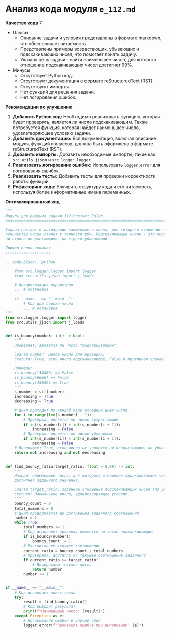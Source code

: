# Анализ кода модуля `e_112.md`

**Качество кода**
7
-   Плюсы
    -   Описание задачи и условия представлены в формате markdown, что обеспечивает читаемость.
    -   Представлены примеры возрастающих, убывающих и подскакивающих чисел, что помогает понять задачу.
    -   Указана цель задачи - найти наименьшее число, для которого отношение подскакивающих чисел достигнет 99%.
-   Минусы
    -   Отсутствует Python код.
    -   Отсутствует документация в формате reStructuredText (RST).
    -   Отсутствуют импорты.
    -   Нет функций для решения задачи.
    -   Нет логирования ошибок.

**Рекомендации по улучшению**

1.  **Добавить Python код:**  Необходимо реализовать функцию, которая будет проверять, является ли число подскакивающим. Также потребуется функция, которая найдет наименьшее число, удовлетворяющее условию задачи.
2.  **Добавить документацию:**  Вся документация, включая описание модуля, функций и классов, должна быть оформлена в формате reStructuredText (RST).
3.  **Добавить импорты:** Добавить необходимые импорты, такие как `src.utils.jjson` и `src.logger.logger`.
4.  **Реализовать логирование ошибок:** Использовать `logger.error` для логирования ошибок.
5.  **Реализовать тесты:** Добавить тесты для проверки корректности работы функций.
6.  **Рефакторинг кода:** Улучшить структуру кода и его читаемость, используя более информативные имена переменных.

**Оптимизированный код**

```python
"""
Модуль для решения задачи 112 Project Euler.
=========================================================================================

Задача состоит в нахождении наименьшего числа, для которого отношение подскакивающих чисел к общему
количеству чисел станет в точности 99%. Подскакивающее число - это число, цифры которого не являются
ни строго возрастающими, ни строго убывающими.

Пример использования
--------------------

.. code-block:: python

    from src.logger.logger import logger
    from src.utils.jjson import j_loads

    # Инициализация параметров
    ... # остановка

    if __name__ == "__main__":
        # Код для поиска числа
        ... # остановка
"""
from src.logger.logger import logger
from src.utils.jjson import j_loads


def is_bouncy(number: int) -> bool:
    """
    Проверяет, является ли число "подскакивающим".

    :param number: Целое число для проверки.
    :return: True, если число подскакивающее, False в противном случае.

    Примеры:
    is_bouncy(134468) == False
    is_bouncy(6666) == False
    is_bouncy(45549) == True
    """
    s_number = str(number)
    increasing = True
    decreasing = True

    # Цикл проходит по каждой паре соседних цифр числа
    for i in range(len(s_number) - 1):
        # Проверка, является ли число возрастающим
        if int(s_number[i]) > int(s_number[i + 1]):
            increasing = False
        # Проверка, является ли число убывающим
        if int(s_number[i]) < int(s_number[i + 1]):
            decreasing = False
    # Возвращает True, если число не является ни возрастающим, ни убывающим
    return not increasing and not decreasing


def find_bouncy_ratio(target_ratio: float = 0.99) -> int:
    """
    Находит наименьшее число, для которого отношение подскакивающих чисел к общему количеству чисел
    достигнет заданного значения.

    :param target_ratio: Заданное отношение подскакивающих чисел (по умолчанию 0.99).
    :return: Наименьшее число, удовлетворяющее условию.
    """
    bouncy_count = 0
    total_numbers = 0
    # Цикл продолжается до достижения заданного соотношения
    number = 1
    while True:
        total_numbers += 1
        # Код исполняет проверку является ли число подскакивающим
        if is_bouncy(number):
            bouncy_count += 1
        # Рассчитываем текущее соотношение
        current_ratio = bouncy_count / total_numbers
        # Проверяет, достигло ли текущее соотношение заданного
        if current_ratio >= target_ratio:
            # Возвращаем текущее число
            return number
        number += 1


if __name__ == "__main__":
    # Код исполняет поиск числа
    try:
        result = find_bouncy_ratio()
        # Код выводит результат
        print(f"Наименьшее число: {result}")
    except Exception as e:
        # Логирование ошибки в случае сбоя
        logger.error(f"Произошла ошибка при выполнении: {e}")
```